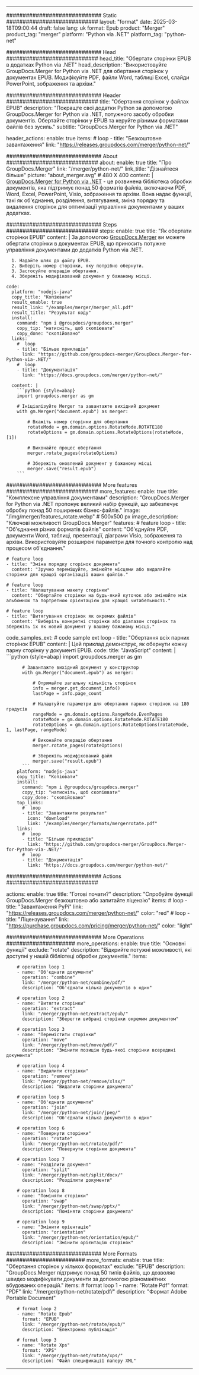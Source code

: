 
---
############################# Static ############################
layout: "format"
date:  2025-03-18T09:00:44
draft: false
lang: uk
format: Epub
product: "Merger"
product_tag: "merger"
platform: "Python via .NET"
platform_tag: "python-net"

############################# Head ############################
head_title: "Обертати сторінки EPUB в додатках Python via .NET"
head_description: "Використовуйте GroupDocs.Merger for Python via .NET для обертання сторінок у документах EPUB. Модифікуйте PDF, файли Word, таблиці Excel, слайди PowerPoint, зображення та архіви."

############################# Header ############################
title: "Обертання сторінок у файлах EPUB" 
description: "Покращте свої додатки Python за допомогою GroupDocs.Merger for Python via .NET, потужного засобу обробки документів. Обертайте сторінки у EPUB та керуйте різними форматами файлів без зусиль."
subtitle: "GroupDocs.Merger for Python via .NET" 

header_actions:
  enable: true
  items:
    #  loop
    - title: "Безкоштовне завантаження"
      link: "https://releases.groupdocs.com/merger/python-net/"
      
############################# About ############################
about:
    enable: true
    title: "Про GroupDocs.Merger"
    link: "/merger/python-net/"
    link_title: "Дізнайтеся більше"
    picture: "about_merger.svg" # 480 X 400
    content: |
       [GroupDocs.Merger for Python via .NET](/merger/python-net/) - це розвинена бібліотека обробки документів, яка підтримує понад 50 форматів файлів, включаючи PDF, Word, Excel, PowerPoint, Visio, зображення та архіви. Вона надає функції, такі як об'єднання, розділення, витягування, зміна порядку та видалення сторінок для оптимізації управління документами у ваших додатках.

############################# Steps ############################
steps:
    enable: true
    title: "Як обертати сторінки EPUB"
    content: |
      За допомогою [GroupDocs.Merger](/merger/python-net/) ви можете обертати сторінки в документах EPUB, що приносить потужне управління документами до додатків Python via .NET.
      
      1. Надайте шлях до файлу EPUB.
      2. Виберіть номер сторінки, яку потрібно обернути.
      3. Застосуйте операцію обертання.
      4. Збережіть модифікований документ у бажаному місці.
   
    code:
      platform: "nodejs-java"
      copy_title: "Копіювати"
      result_enable: true
      result_link: "/examples/merger/merger_all.pdf"
      result_title: "Результат коду"
      install:
        command: "npm i @groupdocs/groupdocs.merger"
        copy_tip: "натисніть, щоб скопіювати"
        copy_done: "скопійовано"
      links:
        #  loop
        - title: "Більше прикладів"
          link: "https://github.com/groupdocs-merger/GroupDocs.Merger-for-Python-via-.NET/"
        #  loop
        - title: "Документація"
          link: "https://docs.groupdocs.com/merger/python-net/"
          
      content: |
        ```python {style=abap}
        import groupdocs.merger as gm

        # Ініціалізуйте Merger та завантажте вихідний документ
        with gm.Merger("document.epub") as merger:
            
            # Вкажіть номер сторінки для обертання
            rotateMode = gm.domain.options.RotateMode.ROTATE180
            rotateOptions = gm.domain.options.RotateOptions(rotateMode, [1])

            # Виконайте процес обертання
            merger.rotate_pages(rotateOptions)

            # Збережіть оновлений документ у бажаному місці
            merger.save("result.epub")
        ```            

############################# More features ############################
more_features:
  enable: true
  title: "Комплексне управління документами"
  description: "GroupDocs.Merger for Python via .NET пропонує великий набір функцій, що забезпечує обробку понад 50 поширених бізнес-файлів."
  image: "/img/merger/features_rotate.webp" # 500x500 px
  image_description: "Ключові можливості GroupDocs.Merger"
  features:
    # feature loop
    - title: "Об'єднання різних форматів файлів"
      content: "Об'єднуйте PDF, документи Word, таблиці, презентації, діаграми Visio, зображення та архіви. Використовуйте розширені параметри для точного контролю над процесом об'єднання."

    # feature loop
    - title: "Зміна порядку сторінок документа"
      content: "Зручно переміщуйте, змінюйте місцями або видаляйте сторінки для кращої організації ваших файлів."

    # feature loop
    - title: "Налаштування макету сторінки"
      content: "Обертайте сторінки на будь-який куточок або змінюйте між альбомною та портретною орієнтацією для кращої читабельності."

    # feature loop
    - title: "Витягування сторінок як окремих файлів"
      content: "Виберіть конкретні сторінки або діапазон сторінок та збережіть їх як новий документ у вашому бажаному місці."
      
  code_samples_ext:
    # code sample ext loop
    - title: "Обертання всіх парних сторінок EPUB"
      content: |
        Цей приклад демонструє, як обернути кожну парну сторінку у документі EPUB.
      code:
        title: "JavaScript"
        content: |
          ```python {style=abap}
          import groupdocs.merger as gm
          
          # Завантажте вихідний документ у конструктор
          with gm.Merger("document.epub") as merger:
            
              # Отримайте загальну кількість сторінок
              info = merger.get_document_info()
              lastPage = info.page_count

              # Налаштуйте параметри для обертання парних сторінок на 180 градусів
              rangeMode = gm.domain.options.RangeMode.EvenPages
              rotateMode = gm.domain.options.RotateMode.ROTATE180
              rotateOptions = gm.domain.options.RotateOptions(rotateMode, 1, lastPage, rangeMode)
          
              # Виконайте операцію обертання
              merger.rotate_pages(rotateOptions)

              # Збережіть модифікований файл
              merger.save("result.epub")
          ```
        platform: "nodejs-java"
        copy_title: "Копіювати"
        install:
          command: "npm i @groupdocs/groupdocs.merger"
          copy_tip: "натисніть, щоб скопіювати"
          copy_done: "скопійовано"
        top_links:
          #  loop
          - title: "Завантажити результат"
            icon: "download"
            link: "/examples/merger/formats/mergerrotate.pdf"
        links:
          #  loop
          - title: "Більше прикладів"
            link: "https://github.com/groupdocs-merger/GroupDocs.Merger-for-Python-via-.NET/"
          #  loop
          - title: "Документація"
            link: "https://docs.groupdocs.com/merger/python-net/"
            

            


############################# Actions ############################

actions:
  enable: true
  title: "Готові почати?"
  description: "Спробуйте функції GroupDocs.Merger безкоштовно або запитайте ліцензію"
  items:
    #  loop
    - title: "Завантаження PyPi"
      link: "https://releases.groupdocs.com/merger/python-net/"
      color: "red"
        #  loop
    - title: "Ліцензування"
      link: "https://purchase.groupdocs.com/pricing/merger/python-net/"
      color: "light"


############################# More Operations #####################
more_operations:
    enable: true
    title: "Основні функції"
    exclude: "rotate"
    description: "Відкрийте потужні можливості, які доступні у нашій бібліотеці обробки документів."
    items: 
          
        # operation loop 1
        - name: "Об'єднати документи"
          operation: "combine"
          link: "/merger/python-net/combine/pdf/"
          description: "Об'єднати кілька документів в один"

        # operation loop 2
        - name: "Витягти сторінки"
          operation: "extract"
          link: "/merger/python-net/extract/epub/"
          description: "Зберегти вибрані сторінки окремим документом"

        # operation loop 3
        - name: "Перемістити сторінки"
          operation: "move"
          link: "/merger/python-net/move/pdf/"
          description: "Змінити позицію будь-якої сторінки всередині документа"

        # operation loop 4
        - name: "Видалити сторінки"
          operation: "remove"
          link: "/merger/python-net/remove/xlsx/"
          description: "Видалити сторінки документа"

        # operation loop 5
        - name: "Об'єднати документи"
          operation: "join"
          link: "/merger/python-net/join/jpeg/"
          description: "Об'єднати кілька документів в один"

        # operation loop 6
        - name: "Повернути сторінки"
          operation: "rotate"
          link: "/merger/python-net/rotate/pdf/"
          description: "Повернути сторінки документа"

        # operation loop 7
        - name: "Розділити документ"
          operation: "split"
          link: "/merger/python-net/split/docx/"
          description: "Розділити документи"

        # operation loop 8
        - name: "Поміняти сторінки"
          operation: "swap"
          link: "/merger/python-net/swap/pptx/"
          description: "Поміняти сторінки документа"

        # operation loop 9
        - name: "Змінити орієнтацію"
          operation: "orientation"
          link: "/merger/python-net/orientation/epub/"
          description: "Змінити орієнтацію сторінок"
          
        
          
############################# More Formats ########################
more_formats:
    enable: true
    title: "Обертання сторінок у кількох форматах"
    exclude: "EPUB"
    description: "GroupDocs.Merger підтримує понад 50 типів файлів, що дозволяє швидко модифікувати документи за допомогою різноманітних вбудованих операцій."
    items: 
        # format loop 1
        - name: "Rotate Pdf"
          format: "PDF"
          link: "/merger/python-net/rotate/pdf/"
          description: "Формат Adobe Portable Document"

        # format loop 2
        - name: "Rotate Epub"
          format: "EPUB"
          link: "/merger/python-net/rotate/epub/"
          description: "Електронна публікація"

        # format loop 3
        - name: "Rotate Xps"
          format: "XPS"
          link: "/merger/python-net/rotate/xps/"
          description: "Файл спецификації паперу XML"


---